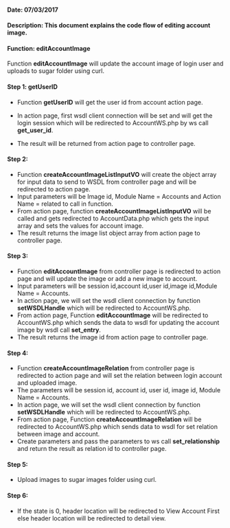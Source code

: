 #### Date: 07/03/2017

#### Description: This document explains the code flow of editing account image.

#### Function: editAccountImage

Function **editAccountImage** will update the account image of login user and uploads to sugar folder using curl.

#### Step 1: getUserID

- Function **getUserID** will get the user id from account action page.
 
- In action page, first wsdl client connection will be set and will get the login session which will be redirected to AccountWS.php by ws call **get_user_id**.
- The result will be returned from action page to controller page.

#### Step 2:

- Function **createAccountImageListInputVO** will create the object array for input data to send to WSDL from controller page and will be redirected to action page.
- Input parameters will be Image id, Module Name = Accounts and Action Name = related to call in function.
- From action page, function **createAccountImageListInputVO** will be called and gets redirected to AccountData.php which gets the input array and sets the values for account image.
- The result returns the image list object array from action page to controller page.

#### Step 3:

- Function **editAccountImage** from controller page is redirected to action page and will update the image or add a new image to account.
- Input parameters will be session id,account id,user id,image id,Module Name = Accounts.
- In action page, we will set the wsdl client connection by function **setWSDLHandle** which will be redirected to AccountWS.php.
- From action page, Function **editAccountImage** will be redirected to AccountWS.php which sends the data to wsdl for updating the account image by wsdl call **set_entry**.
- The result returns the image id from action page to controller page. 

#### Step 4:

- Function **createAccountImageRelation** from controller page is redirected to action page and will set the relation between login account and uploaded image.
- The parameters will be session id, account id, user id, image id, Module Name = Accounts.
- In action page, we will set the wsdl client connection by function **setWSDLHandle** which will be redirected to AccountWS.php.
- From action page, Function **createAccountImageRelation** will be redirected to AccountWS.php which sends data to wsdl for set relation between image and account.
- Create parameters and pass the parameters to ws call **set_relationship** and return the result as relation id to controller page.

#### Step 5:

- Upload images to sugar images folder using curl.

#### Step 6:

- If the state is 0, header location will be redirected to View Account First else header location will be redirected to detail view. 

